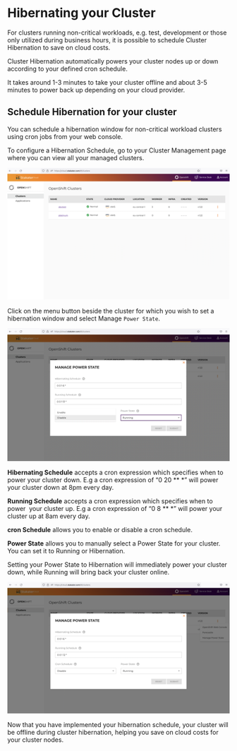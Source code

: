 # Hibernating your Cluster

For clusters running non-critical workloads, e.g. test, development or those only utilized during business hours, it is possible to schedule Cluster Hibernation to save on cloud costs.

Cluster Hibernation automatically powers your cluster nodes up or down according to your defined cron schedule.

It takes around 1-3 minutes to take your cluster offline and about 3-5 minutes to power back up depending on your cloud provider.

## Schedule Hibernation for your cluster

You can schedule a hibernation window for non-critical workload clusters using cron jobs from your web console.

To configure a Hibernation Schedule, go to your Cluster Management page where you can view all your managed clusters.

![clusters](./images/Saap-clusters.png)

Click on the menu button beside the cluster for which you wish to set a hibernation window and select Manage `Power State`.

![manage_powerstate_1](./images/manage-powerstate-1.png)

**Hibernating Schedule** accepts a cron expression which specifies when to power your cluster down. E.g a cron expression of “0 20 ** *” will power your cluster down at 8pm  every day.

**Running Schedule** accepts a cron expression which specifies when to power  your cluster up. E.g a cron expression of “0 8 ** *” will power your cluster up at 8am every day.

**cron Schedule** allows you to enable or disable a cron schedule.

**Power State** allows you to manually select a Power State for your cluster. You can set it to Running or Hibernation.

Setting your Power State to Hibernation will immediately power your cluster down, while Running will bring back your cluster online.

![manage_poerstate2](./images/manage-powerstate2.png)

Now that you have implemented your hibernation schedule, your cluster will be offline during cluster hibernation, helping you save on cloud costs for your cluster nodes.
